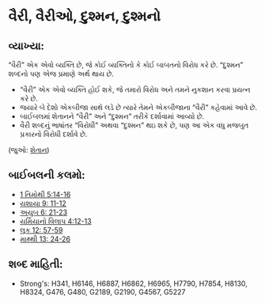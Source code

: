 # વૈરી, વૈરીઓ, દુશ્મન, દુશ્મનો

## વ્યાખ્યા: 

“વૈરી” એક એવો વ્યક્તિ છે, જે કોઈ વ્યક્તિનો કે કોઈ બાબતનો વિરોધ કરે છે.
“દુશ્મન” શબ્દનો પણ એજ પ્રમાણે અર્થ થાય છે.

* “વૈરી” એક એવો વ્યક્તિ હોઈ શકે, જે તમારો વિરોધ અને તમને નુકશાન કરવા પ્રયત્ન કરે છે.
* જયારે બે દેશો એકબીજા સાથે લડે છે ત્યારે તેમને એકબીજાના “વૈરી” કહેવામાં આવે છે.
* બાઈબલમાં શેતાનને “વૈરી” અને “દુશ્મન” તરીકે દર્શાવામાં આવ્યો છે.
* વૈરી શબ્દનું ભાષાંતર “વિરોધી” અથવા “દુશ્મન” થઇ શકે છે, પણ આ એક વધુ મજબુત પ્રકારનો વિરોધી દર્શાવે છે.

(જુઓ: [શેતાન](../kt/satan.md))

## બાઈબલની કલમો: 

* [1 તિમોથી 5:14-16](rc://gu/tn/help/1ti/05/14)
* [યશાયા 9: 11-12](rc://gu/tn/help/isa/09/11)
* [અયુબ 6: 21-23](rc://gu/tn/help/job/06/21)
* [યર્મિયાનો વિલાપ 4:12-13](rc://gu/tn/help/lam/04/12)
* [લૂક 12: 57-59](rc://gu/tn/help/luk/12/57)
* [માથ્થી 13: 24-26](rc://gu/tn/help/mat/13/24)

## શબ્દ માહિતી: 

* Strong's: H341, H6146, H6887, H6862, H6965, H7790, H7854, H8130, H8324, G476, G480, G2189, G2190, G4567, G5227
